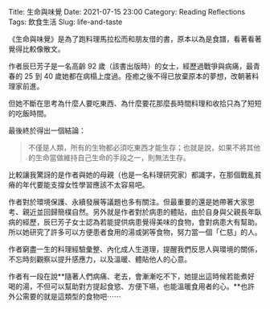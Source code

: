 Title: 生命與味覺
Date: 2021-07-15 23:00
Category: Reading Reflections
Tags: 飲食生活
Slug: life-and-taste

《生命與味覺》是為了跑料理馬拉松而和朋友借的書，原本以為是食譜，看著看著覺得比較像散文。

作者辰巳芳子是一名高齡 92 歲（該書出版時）的女士，經歷過戰爭與病痛，最青春的 25 到 40 歲她都在病榻上度過。痊癒之後不得已放棄原本的夢想，改朝著料理家前進。

但她不斷在思考為什麼人要吃東西、為什麼要花那麼長時間料理和收拾只為了短短的吃飯時間。

最後終於得出一個結論：
> 不僅是人類，所有的生物都必須吃東西才能生存；也就是說，如果不將其他的生命當做維持自己生命的手段之一，則無法生存。

比較讓我驚訝的是作者與她的母親（也是一名料理研究家）都識字，在那個戰亂貧瘠的年代要能支撐女性學習應該不太容易吧。

作者對於環境保護、永續發展等議題也多有關注。但最重要的還是她帶著大家思考、親近並回歸簡樸自然。另外就是作者對於病患的體貼，由於自身與父親長年臥病的經歷，辰巳芳子女士認為若能提供病患覺得美味的食物，會對病患大有幫助。所以她研究了許多可以方便患者食用的湯或粥等食物，努力當一個「仁慈」的人。

作者窮盡一生的料理經驗彙整、內化成人生道理，提醒我們反思人與環境的關係，不忘時刻觀察以提升感應力，以及溫暖、體貼他人的心意。

作者有一段在說**隨著人們病痛、老去，會漸漸吃不下，她提出這時候若能煮好喝的湯，不但可以幫助對方提起食慾、方便下嚥，也能溫暖食用者的心。**也許外公需要的就是這類型的食物吧⋯⋯